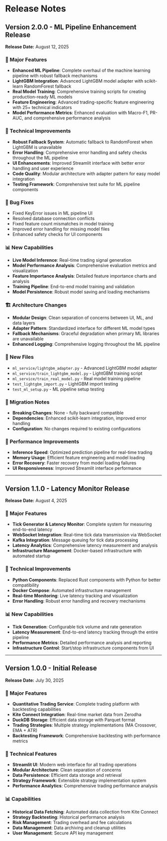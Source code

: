 # Release Notes

## Version 2.0.0 - ML Pipeline Enhancement Release
**Release Date:** August 12, 2025

### 🚀 Major Features
- **Enhanced ML Pipeline**: Complete overhaul of the machine learning pipeline with robust fallback mechanisms
- **LightGBM Integration**: Advanced LightGBM model adapter with scikit-learn RandomForest fallback
- **Real Model Training**: Comprehensive training scripts for creating production-ready ML models
- **Feature Engineering**: Advanced trading-specific feature engineering with 25+ technical indicators
- **Model Performance Metrics**: Enhanced evaluation with Macro-F1, PR-AUC, and comprehensive performance analysis

### 🔧 Technical Improvements
- **Robust Fallback System**: Automatic fallback to RandomForest when LightGBM is unavailable
- **Error Handling**: Comprehensive error handling and safety checks throughout the ML pipeline
- **UI Enhancements**: Improved Streamlit interface with better error handling and user experience
- **Code Quality**: Modular architecture with adapter pattern for easy model integration
- **Testing Framework**: Comprehensive test suite for ML pipeline components

### 🐛 Bug Fixes
- Fixed KeyError issues in ML pipeline UI
- Resolved database connection conflicts
- Fixed feature count mismatches in model training
- Improved error handling for missing model files
- Enhanced safety checks for UI components

### 📊 New Capabilities
- **Live Model Inference**: Real-time trading signal generation
- **Model Performance Analysis**: Comprehensive evaluation metrics and visualization
- **Feature Importance Analysis**: Detailed feature importance charts and analysis
- **Training Pipeline**: End-to-end model training and validation
- **Model Persistence**: Robust model saving and loading mechanisms

### 🏗️ Architecture Changes
- **Modular Design**: Clean separation of concerns between UI, ML, and data layers
- **Adapter Pattern**: Standardized interface for different ML model types
- **Fallback Mechanisms**: Graceful degradation when primary ML libraries are unavailable
- **Enhanced Logging**: Comprehensive logging throughout the ML pipeline

### 📁 New Files
- `ml_service/lightgbm_adapter.py` - Advanced LightGBM model adapter
- `ml_service/train_lightgbm_model.py` - LightGBM training script
- `ml_service/train_real_model.py` - Real model training pipeline
- `test_lightgbm_import.py` - LightGBM import testing
- `test_ml_setup.py` - ML pipeline setup testing

### 🔄 Migration Notes
- **Breaking Changes**: None - fully backward compatible
- **Dependencies**: Enhanced scikit-learn integration, improved error handling
- **Configuration**: No changes required to existing configurations

### 🎯 Performance Improvements
- **Inference Speed**: Optimized prediction pipeline for real-time trading
- **Memory Usage**: Efficient feature engineering and model loading
- **Error Recovery**: Faster recovery from model loading failures
- **UI Responsiveness**: Improved Streamlit interface performance

---

## Version 1.1.0 - Latency Monitor Release
**Release Date:** August 4, 2025

### 🚀 Major Features
- **Tick Generator & Latency Monitor**: Complete system for measuring end-to-end latency
- **WebSocket Integration**: Real-time tick data transmission via WebSocket
- **Kafka Integration**: Message queuing for tick data processing
- **Latency Analytics**: Comprehensive latency measurement and analysis
- **Infrastructure Management**: Docker-based infrastructure with automated startup

### 🔧 Technical Improvements
- **Python Components**: Replaced Rust components with Python for better compatibility
- **Docker Compose**: Automated infrastructure management
- **Real-time Monitoring**: Live latency tracking and visualization
- **Error Handling**: Robust error handling and recovery mechanisms

### 📊 New Capabilities
- **Tick Generation**: Configurable tick volume and rate generation
- **Latency Measurement**: End-to-end latency tracking through the entire pipeline
- **Performance Metrics**: Detailed performance analysis and reporting
- **Infrastructure Control**: Start/stop infrastructure components from UI

---

## Version 1.0.0 - Initial Release
**Release Date:** July 30, 2025

### 🚀 Major Features
- **Quantitative Trading Service**: Complete trading platform with backtesting capabilities
- **Kite Connect Integration**: Real-time market data from Zerodha
- **DuckDB Storage**: Efficient data storage with Parquet format
- **Trading Strategies**: Multiple strategy implementations (MA Crossover, EMA + ATR)
- **Backtesting Framework**: Comprehensive backtesting with performance metrics

### 🔧 Technical Features
- **Streamlit UI**: Modern web interface for all trading operations
- **Modular Architecture**: Clean separation of concerns
- **Data Persistence**: Efficient data storage and retrieval
- **Strategy Framework**: Extensible strategy implementation system
- **Performance Analytics**: Comprehensive trading performance analysis

### 📊 Capabilities
- **Historical Data Fetching**: Automated data collection from Kite Connect
- **Strategy Backtesting**: Historical performance analysis
- **Risk Management**: Trading overhead and fee calculations
- **Data Management**: Data archiving and cleanup utilities
- **User Management**: Secure API key management 